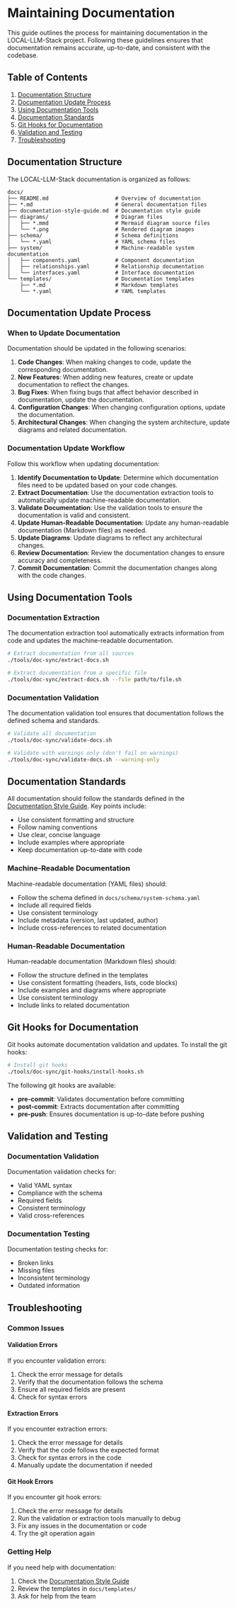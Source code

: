 # Maintaining Documentation

This guide outlines the process for maintaining documentation in the LOCAL-LLM-Stack project. Following these guidelines ensures that documentation remains accurate, up-to-date, and consistent with the codebase.

## Table of Contents

1. [Documentation Structure](#documentation-structure)
2. [Documentation Update Process](#documentation-update-process)
3. [Using Documentation Tools](#using-documentation-tools)
4. [Documentation Standards](#documentation-standards)
5. [Git Hooks for Documentation](#git-hooks-for-documentation)
6. [Validation and Testing](#validation-and-testing)
7. [Troubleshooting](#troubleshooting)

## Documentation Structure

The LOCAL-LLM-Stack documentation is organized as follows:

```
docs/
├── README.md                     # Overview of documentation
├── *.md                          # General documentation files
├── documentation-style-guide.md  # Documentation style guide
├── diagrams/                     # Diagram files
│   ├── *.mmd                     # Mermaid diagram source files
│   └── *.png                     # Rendered diagram images
├── schema/                       # Schema definitions
│   └── *.yaml                    # YAML schema files
├── system/                       # Machine-readable system documentation
│   ├── components.yaml           # Component documentation
│   ├── relationships.yaml        # Relationship documentation
│   └── interfaces.yaml           # Interface documentation
└── templates/                    # Documentation templates
    ├── *.md                      # Markdown templates
    └── *.yaml                    # YAML templates
```

## Documentation Update Process

### When to Update Documentation

Documentation should be updated in the following scenarios:

1. **Code Changes**: When making changes to code, update the corresponding documentation.
2. **New Features**: When adding new features, create or update documentation to reflect the changes.
3. **Bug Fixes**: When fixing bugs that affect behavior described in documentation, update the documentation.
4. **Configuration Changes**: When changing configuration options, update the documentation.
5. **Architectural Changes**: When changing the system architecture, update diagrams and related documentation.

### Documentation Update Workflow

Follow this workflow when updating documentation:

1. **Identify Documentation to Update**: Determine which documentation files need to be updated based on your code changes.
2. **Extract Documentation**: Use the documentation extraction tools to automatically update machine-readable documentation.
3. **Validate Documentation**: Use the validation tools to ensure the documentation is valid and consistent.
4. **Update Human-Readable Documentation**: Update any human-readable documentation (Markdown files) as needed.
5. **Update Diagrams**: Update diagrams to reflect any architectural changes.
6. **Review Documentation**: Review the documentation changes to ensure accuracy and completeness.
7. **Commit Documentation**: Commit the documentation changes along with the code changes.

## Using Documentation Tools

### Documentation Extraction

The documentation extraction tool automatically extracts information from code and updates the machine-readable documentation.

```bash
# Extract documentation from all sources
./tools/doc-sync/extract-docs.sh

# Extract documentation from a specific file
./tools/doc-sync/extract-docs.sh --file path/to/file.sh
```

### Documentation Validation

The documentation validation tool ensures that documentation follows the defined schema and standards.

```bash
# Validate all documentation
./tools/doc-sync/validate-docs.sh

# Validate with warnings only (don't fail on warnings)
./tools/doc-sync/validate-docs.sh --warning-only
```

## Documentation Standards

All documentation should follow the standards defined in the [Documentation Style Guide](documentation-style-guide.md). Key points include:

- Use consistent formatting and structure
- Follow naming conventions
- Use clear, concise language
- Include examples where appropriate
- Keep documentation up-to-date with code

### Machine-Readable Documentation

Machine-readable documentation (YAML files) should:

- Follow the schema defined in `docs/schema/system-schema.yaml`
- Include all required fields
- Use consistent terminology
- Include metadata (version, last updated, author)
- Include cross-references to related documentation

### Human-Readable Documentation

Human-readable documentation (Markdown files) should:

- Follow the structure defined in the templates
- Use consistent formatting (headers, lists, code blocks)
- Include examples and diagrams where appropriate
- Use consistent terminology
- Include links to related documentation

## Git Hooks for Documentation

Git hooks automate documentation validation and updates. To install the git hooks:

```bash
# Install git hooks
./tools/doc-sync/git-hooks/install-hooks.sh
```

The following git hooks are available:

- **pre-commit**: Validates documentation before committing
- **post-commit**: Extracts documentation after committing
- **pre-push**: Ensures documentation is up-to-date before pushing

## Validation and Testing

### Documentation Validation

Documentation validation checks for:

- Valid YAML syntax
- Compliance with the schema
- Required fields
- Consistent terminology
- Valid cross-references

### Documentation Testing

Documentation testing checks for:

- Broken links
- Missing files
- Inconsistent terminology
- Outdated information

## Troubleshooting

### Common Issues

#### Validation Errors

If you encounter validation errors:

1. Check the error message for details
2. Verify that the documentation follows the schema
3. Ensure all required fields are present
4. Check for syntax errors

#### Extraction Errors

If you encounter extraction errors:

1. Check the error message for details
2. Verify that the code follows the expected format
3. Check for syntax errors in the code
4. Manually update the documentation if needed

#### Git Hook Errors

If you encounter git hook errors:

1. Check the error message for details
2. Run the validation or extraction tools manually to debug
3. Fix any issues in the documentation or code
4. Try the git operation again

### Getting Help

If you need help with documentation:

1. Check the [Documentation Style Guide](documentation-style-guide.md)
2. Review the templates in `docs/templates/`
3. Ask for help from the team
